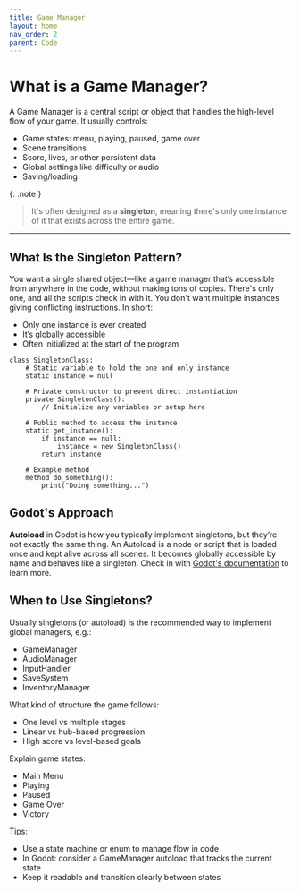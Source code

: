 ```yaml
---
title: Game Manager
layout: home
nav_order: 2
parent: Code
---
```


# What is a Game Manager?
A Game Manager is a central script or object that handles the high-level flow of your game. It usually controls:
* Game states: menu, playing, paused, game over
* Scene transitions
* Score, lives, or other persistent data
* Global settings like difficulty or audio
* Saving/loading

{: .note }
> It's often designed as a **singleton**, meaning there's only one instance of it that exists across the entire game.

--- 

## What Is the Singleton Pattern?
You want a single shared object—like a game manager that’s accessible from anywhere in the code, without making tons of copies. There's only one, and all the scripts check in with it. You don't want multiple instances giving conflicting instructions. In short:
* Only one instance is ever created
* It’s globally accessible
* Often initialized at the start of the program

```
class SingletonClass:
    # Static variable to hold the one and only instance
    static instance = null

    # Private constructor to prevent direct instantiation
    private SingletonClass():
        // Initialize any variables or setup here

    # Public method to access the instance
    static get_instance():
        if instance == null:
            instance = new SingletonClass()
        return instance

    # Example method
    method do_something():
        print("Doing something...")
```

## Godot's Approach
**Autoload** in Godot is how you typically implement singletons, but they’re not exactly the same thing. 
An Autoload is a node or script that is loaded once and kept alive across all scenes. It becomes globally accessible by name and behaves like a singleton. Check in with [Godot's documentation](https://docs.godotengine.org/en/latest/tutorials/scripting/singletons_autoload.html) to learn more.

## When to Use Singletons?
Usually singletons (or autoload) is the recommended way to implement global managers, e.g.:
* GameManager
* AudioManager
* InputHandler
* SaveSystem
* InventoryManager




What kind of structure the game follows:
* One level vs multiple stages
* Linear vs hub-based progression
* High score vs level-based goals

Explain game states:
* Main Menu
* Playing
* Paused
* Game Over
* Victory

Tips:
* Use a state machine or enum to manage flow in code
* In Godot: consider a GameManager autoload that tracks the current state
* Keep it readable and transition clearly between states
